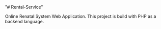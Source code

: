 "# Rental-Service" 

Online Renatal System Web Application.
This project is build with PHP as a backend language.
